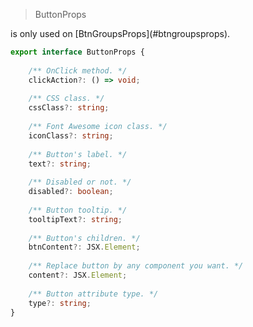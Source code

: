 <blockquote>ButtonProps</blockquote> is only used on [BtnGroupsProps](#btngroupsprops).

```typescript
export interface ButtonProps {
    
    /** OnClick method. */
    clickAction?: () => void;
    
    /** CSS class. */
    cssClass?: string;
    
    /** Font Awesome icon class. */
    iconClass?: string;
    
    /** Button's label. */
    text?: string;
    
    /** Disabled or not. */
    disabled?: boolean;
    
    /** Button tooltip. */
    tooltipText?: string;
    
    /** Button's children. */
    btnContent?: JSX.Element;
    
    /** Replace button by any component you want. */
    content?: JSX.Element;
    
    /** Button attribute type. */
    type?: string;
}
```